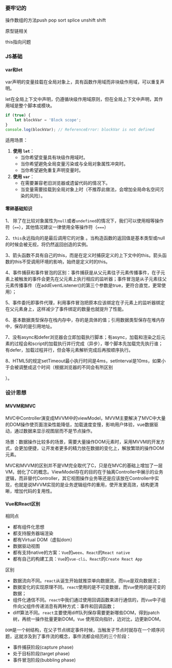 ### 要牢记的

操作数组的方法push pop sort splice unshift shift

原型链相关

this指向问题



### JS基础

#### var和let

var声明的变量挂载在全局对象上，具有函数作用域而非块级作用域，可以重复声明。

let在全局上下文中声明，仍遵循块级作用域原则，但在全局上下文中声明，其作用域是整个脚本或模块。

```javascript
if (true) {
    let blockVar = 'Block scope';
}
console.log(blockVar); // ReferenceError: blockVar is not defined

```

适用场景：

1. **使用 `let`**：
   - 当你希望变量具有块级作用域时。
   - 当你希望避免全局变量污染或与全局对象属性冲突时。
   - 当你希望避免重复声明变量时。
2. **使用 `var`**：
   - 在需要兼容老旧浏览器或遗留代码的情况下。
   - 当变量需要挂载到全局对象上时（不推荐此做法，会增加全局命名空间污染的风险）。



#### 零碎基础知识

1、 除了在比较对象属性为`null`或者`undefined`的情况下，我们可以使用相等操作符（`==`），其他情况建议一律使用全等操作符（`===`） 

2、`this`永远指向的是最后调用它的对象 。当构造函数的返回值是基本类型或null的时候会被无视，将仍然返回创造的实例。

3、箭头函数不具有自己的this，而是在定义时捕获定义的上下文中的this。箭头函数的this不受调用环境的影响，始终是定义时的this。

4、事件捕获和事件冒泡的区别：事件捕获是从父元素往子元素传播事件，在子元素上被触发的事件会更先在父元素上执行相应的监听器；事件冒泡是从子元素往父元素传播事件（在addEventListener()的第三个参数是true，更符合直觉，更常使用）；

5、事件委托即事件代理，利用事件冒泡把原本应该绑定在子元素上的监听器绑定在父元素身上，这样减少了事件绑定的数量也就提升了性能。

6、基本数据类型保存在栈内存中，存的是具体的值；引用数据类型保存在堆内存中，保存的是引用地址。

7、没有async和defer浏览器会立即加载执行脚本；有async，加载和渲染之后元素的过程会和script的加载执行并行完成（异步），哪个脚本先加载完先执行谁；有defer，加载过程并行，但会等元素解析完成后再按顺序执行。

8、HTML5的规定setTimeout最小执行时间是4ms，setInterval是10ms，如果小于会被调整成这个时间（根据浏览器的不同会有所区别

）。



### 设计思想

#### MVVM和MVC

MVC中Controller演变成MVVM中的viewModel，MVVM主要解决了MVC中大量的DOM操作使页面渲染性能降低，加载速度变慢，影响用户体验，vue数据驱动，通过数据来显示视图层而不是节点操作。

场景：数据操作比较多的场景，需要大量操作DOM元素时，采用MVVM的开发方式，会更加便捷，让开发者更多的精力放在数据的变化上，解放繁琐的操作DOM元素。

 MVC和MVVM的区别并不是VM完全取代了C，只是在MVC的基础上增加了一层VM，弱化了C的概念。ViewModel存在的目的在于抽离Controller中展示的业务逻辑，而非替代Controller，其它视图操作业务等还是应该放在Controller中实现，也就是说MVVM实现的是业务逻辑组件的重用，使开发更高效，结构更清晰，增加代码的复用性。 



#### Vue和React区别

相同点

- 都有组件化思想
- 都支持服务器端渲染
- 都有Virtual DOM（虚拟dom）
- 数据驱动视图
- 都有支持native的方案：`Vue`的`weex`、`React`的`React native`
- 都有自己的构建工具：`Vue`的`vue-cli`、`React`的`Create React App`

区别

- 数据流向不同。`react`从诞生开始就推崇单向数据流，而`Vue`是双向数据流；
- 数据变化的实现原理不同。`react`使用的是不可变数据，而`Vue`使用的是可变的数据；
- 组件化通信不同。`react`中我们通过使用回调函数来进行通信的，而`Vue`中子组件向父组件传递消息有两种方式：事件和回调函数；
- diff算法不同。`react`主要使用diff队列保存需要更新哪些DOM，得到patch树，再统一操作批量更新DOM。`Vue` 使用双向指针，边对比，边更新DOM。



`DOM`是一个树结构，在父子节点绑定事件时候，当触发子节点时就存在一个顺序问题，这就涉及到了事件流的概念，事件流都会经历的三个阶段：

- 事件捕获阶段(capture phase)
- 处于目标阶段(target phase)
- 事件冒泡阶段(bubbling phase)
